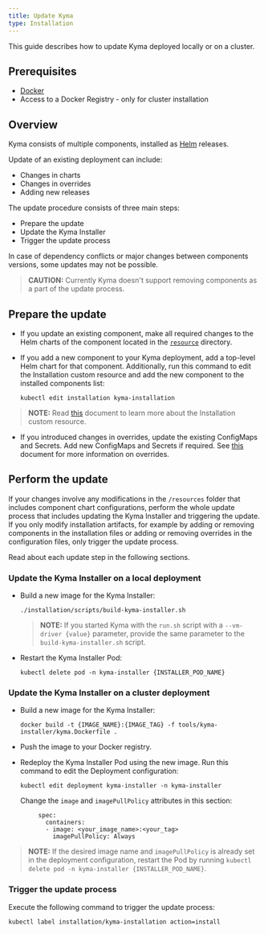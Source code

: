 ```yaml
---
title: Update Kyma
type: Installation
---
```


This guide describes how to update Kyma deployed locally or on a cluster.

## Prerequisites

- [Docker](https://www.docker.com/)
- Access to a Docker Registry - only for cluster installation

## Overview

Kyma consists of multiple components, installed as [Helm](https://github.com/helm/helm/tree/master/docs) releases.

Update of an existing deployment can include:
- Changes in charts
- Changes in overrides
- Adding new releases

The update procedure consists of three main steps:
- Prepare the update
- Update the Kyma Installer
- Trigger the update process

In case of dependency conflicts or major changes between components versions, some updates may not be possible.

> **CAUTION:** Currently Kyma doesn't support removing components as a part of the update process.

## Prepare the update

- If you update an existing component, make all required changes to the Helm charts of the component located in the [`resource`](https://github.com/kyma-project/kyma/tree/master/resources) directory.

- If you add a new component to your Kyma deployment, add a top-level Helm chart for that component. Additionally, run this command to edit the Installation custom resource and add the new component to the installed components list:
  ```
  kubectl edit installation kyma-installation
  ```

> **NOTE:** Read [this](#custom-resource-installation) document to learn more about the Installation custom resource.


- If you introduced changes in overrides, update the existing ConfigMaps and Secrets. Add new ConfigMaps and Secrets if required. See [this](#configuration-helm-overrides-for-kyma-installation) document for more information on overrides.

## Perform the update

If your changes involve any modifications in the `/resources` folder that includes component chart configurations, perform the whole update process that includes updating the Kyma Installer and triggering the update. If you only modify installation artifacts, for example by adding or removing components in the installation files or adding or removing overrides in the configuration files, only trigger the update process.

Read about each update step in the following sections.

### Update the Kyma Installer on a local deployment

- Build a new image for the Kyma Installer:  
  ```
  ./installation/scripts/build-kyma-installer.sh
  ```  
  > **NOTE:** If you started Kyma with the `run.sh` script with a `--vm-driver {value}` parameter, provide the same parameter to the `build-kyma-installer.sh` script.

- Restart the Kyma Installer Pod:  
  ```
  kubectl delete pod -n kyma-installer {INSTALLER_POD_NAME}
  ```

### Update the Kyma Installer on a cluster deployment

- Build a new image for the Kyma Installer:
  ```
  docker build -t {IMAGE_NAME}:{IMAGE_TAG} -f tools/kyma-installer/kyma.Dockerfile .
  ```

- Push the image to your Docker registry.

- Redeploy the Kyma Installer Pod using the new image. Run this command to edit the Deployment configuration:
  ```
  kubectl edit deployment kyma-installer -n kyma-installer
  ```
  Change the `image` and `imagePullPolicy` attributes in this section:  
    ```  
         spec:
           containers:
           - image: <your_image_name>:<your_tag>
             imagePullPolicy: Always
    ```  
> **NOTE:** If the desired image name and `imagePullPolicy` is already set in the deployment configuration, restart the Pod by running `kubectl delete pod -n kyma-installer {INSTALLER_POD_NAME}`.

### Trigger the update process

Execute the following command to trigger the update process:

```
kubectl label installation/kyma-installation action=install
```
